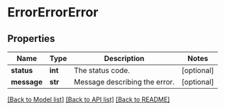 # ErrorErrorError

## Properties
Name | Type | Description | Notes
------------ | ------------- | ------------- | -------------
**status** | **int** | The status code. | [optional] 
**message** | **str** | Message describing the error. | [optional] 

[[Back to Model list]](../README.md#documentation-for-models) [[Back to API list]](../README.md#documentation-for-api-endpoints) [[Back to README]](../README.md)


